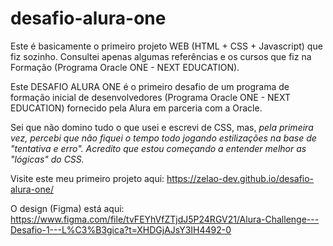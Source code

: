 # desafio-alura-one

Este é basicamente o primeiro projeto WEB (HTML + CSS + Javascript) que fiz sozinho. Consultei apenas algumas referências e os cursos que fiz na Formação (Programa Oracle ONE - NEXT EDUCATION).

Este DESAFIO ALURA ONE é o primeiro desafio de um programa de formação inicial de desenvolvedores (Programa Oracle ONE - NEXT EDUCATION) fornecido pela Alura em parceria com a Oracle.

Sei que não domino tudo o que usei e escrevi de CSS, mas, *pela primeira vez, percebi que não fiquei o tempo todo jogando estilizações na base de "tentativa e erro". Acredito que estou começando a entender melhor as "lógicas" do CSS.*

Visite este meu primeiro projeto aqui: https://zelao-dev.github.io/desafio-alura-one/

O design (Figma) está aqui: https://www.figma.com/file/tvFEYhVfZTjdJ5P24RGV21/Alura-Challenge---Desafio-1---L%C3%B3gica?t=XHDGjAJsY3IH4492-0
